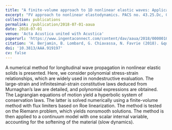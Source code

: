 ```yaml
---
title: "A finite-volume approach to 1D nonlinear elastic waves: Application to slow dynamics"
excerpt: "FV approach to nonlinear elastodynamics. PACS no. 43.25.Dc, 02.70.Bf"
collection: publications
permalink: /publication/2018-07-01-aaua
date: 2018-07-01
venue: 'Acta Acustica united with Acustica'
paperurl: 'https://www.ingentaconnect.com/content/dav/aaua/2018/00000104/00000004/art00003'
citation: 'H. Berjamin, B. Lombard, G. Chiavassa, N. Favrie (2018). &quot;A finite-volume approach to 1D nonlinear elastic waves: Application to slow dynamics&quot;, <i>Acta Acustica united with Acustica</i> 104(4), 561-570. doi:10.3813/AAA.919197'
doi: '10.3813/AAA.919197'
cv: false
---
```


A numerical method for longitudinal wave propagation in nonlinear elastic solids is presented. Here, we consider polynomial stress-strain relationships, which are widely used in nondestructive evaluation. The large-strain and infinitesimal-strain constitutive laws deduced from Murnaghan’s law are detailed, and polynomial expressions are obtained. The Lagrangian equations of motion yield a hyperbolic system of conservation laws. The latter is solved numerically using a finite-volume method with flux limiters based on Roe linearization. The method is tested on the Riemann problem, which yields nonsmooth solutions. The method is then applied to a continuum model with one scalar internal variable, accounting for the softening of the material (slow dynamics).